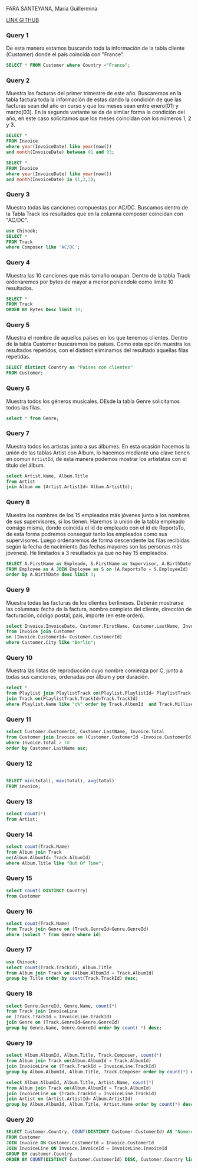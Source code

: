 FARA SANTEYANA, María Guillermina


[LINK GITHUB](https://gitlab.com/guillerminafara/db-profe/-/tree/main/DDL?ref_type=heads)

### Query 1 
De esta manera estamos buscando toda la información de la tabla cliente (Customer) donde el país coincida con "France".
```sql
SELECT * FROM Customer where Country ="France";
```
### Query 2 
Muestra las facturas del primer trimestre de este año.
Buscaremos en la tabla factura toda la información de estas dando la condición de que las facturas sean del año en curso y que los meses sean entre enero(01) y marzo(03).
En la segunda variante se da de similar forma la condición del año, en este caso solicitamos que los meses coincidan con los números 1, 2 y 3.
```sql
SELECT * 
FROM Invoice
where year(InvoiceDate) like year(now()) 
and month(InvoiceDate) between 01 and 03;

SELECT * 
FROM Invoice
where year(InvoiceDate) like year(now()) 
and month(InvoiceDate) in (1,2,3);
```
### Query 3 
Muestra todas las canciones compuestas por AC/DC.
Buscamos dentro de la Tabla Track los resultados que en la columna composer coincidan con "AC/DC".
```sql
use Chinook;
SELECT * 
FROM Track
where Composer like 'AC/DC';
```
### Query 4 
Muestra las 10 canciones que más tamaño ocupan.
Dentro de la tabla Track ordenaremos por bytes de mayor a menor poniendole como límite 10 resultados.
```sql
SELECT *
FROM Track
ORDER BY Bytes Desc limit 10;

```
### Query 5 
Muestra el nombre de aquellos países en los que tenemos clientes.
Dentro de la tabla Customer buscaremos los paises. Como esta opción muestra los resultados repetidos, con el distinct eliminamos del resultado aquellas filas repetidas. 
```sql
SELECT distinct Country as "Paises con clientes"
FROM Customer;
```
### Query 6 
Muestra todos los géneros musicales.
DEsde la tabla Genre solicitamos todos las filas.
```sql
select * from Genre;
```
### Query 7
Muestra todos los artistas junto a sus álbumes.
En esta ocasión hacemos la unión de las tablas Artist con Album, lo hacemos mediante una clave tienen en comun ``ArtistId``, de esta manera podemos mostrar los artistatas con el título del álbum.
```sql
select Artist.Name, Album.Title 
from Artist
join Album on (Artist.ArtistId= Album.ArtistId);
```
### Query 8
Muestra los nombres de los 15 empleados más jóvenes junto a los nombres de
sus supervisores, si los tienen.
Haremos la unión de la tabla empleado consigo misma, donde coincida el id de empleado con el id de ReportsTo, de esta forma podremos conseguir tanto los empleados como sus supervisores. Luego ordenaremos de forma descendente las filas recibidas según la fecha de nacimiento (las fechas mayores son las personas màs jóvenes). He limitados a 3 resultados ya que no hay 15 empleados.
```sql
SELECT A.FirstName as Empleado, S.FirstName as Supervisor, A.BirthDate
FROM Employee as A JOIN Employee as S on (A.ReportsTo = S.EmployeeId)
order by A.BirthDate desc limit 3;
```
### Query 9
Muestra todas las facturas de los clientes berlineses. Deberán mostrarse las columnas:
fecha de la factura, nombre completo del cliente, dirección de facturación,
código postal, país, importe (en este orden).
```sql
select Invoice.InvoiceDate, Customer.FirstName, Customer.LastName, Invoice.BillingAddress, Customer.PostalCode, Customer.Country, Invoice.Total
from Invoice join Customer 
on (Invoice.CustomerId= Customer.CustomerId)
where Customer.City like "Berlin";
```
### Query 10
Muestra las listas de reproducción cuyo nombre comienza por C, junto a todas
sus canciones, ordenadas por álbum y por duración.
```sql
select * 
from Playlist join PlaylistTrack on(Playlist.PlaylistId= PlaylistTrack.PlaylistId)
join Track on(PlaylistTrack.TrackId=Track.TrackId)
where Playlist.Name like "c%" order by Track.AlbumId  and Track.Milliseconds asc ;

```

### Query 11
```sql
select Customer.CustomerId, Customer.LastName, Invoice.Total
from Customer join Invoice on (Customer.CustomerId =Invoice.CustomerId)
where Invoice.Total > 10
order by Customer.LastName asc;
```
### Query 12
```sql

SELECT min(total), max(total), avg(total) 
FROM invoice;
```
### Query 13
```sql
select count(*)
from Artist;
```
### Query 14
```sql
select count(Track.Name)
from Album join Track 
on(Album.AlbumId= Track.AlbumId)
where Album.Title like "Out Of Time";
```
### Query 15
```sql
select count( DISTINCT Country)
from Customer 
```
### Query 16
```sql
select count(Track.Name)
from Track join Genre on (Track.GenreId=Genre.GenreId)
where (select * from Genre where id)

```
### Query 17
```sql
use Chinook;
select count(Track.TrackId), Album.Title
from Album join Track on (Album.AlbumId = Track.AlbumId)
group by Title order by count(Track.TrackId) desc;
```

### Query 18
```sql
select Genre.GenreId, Genre.Name, count(*)
from Track join InvoiceLine
on (Track.TrackId = InvoiceLine.TrackId)
join Genre on (Track.GenreId=Genre.GenreId)
group by Genre.Name, Genre.GenreId order by count( *) desc;
```
### Query 19
```sql
select Album.AlbumId, Album.Title, Track.Composer, count(*)
from Album join Track on(Album.AlbumId = Track.AlbumId)
join InvoiceLine on (Track.TrackId = InvoiceLine.TrackId)
group by Album.AlbumId, Album.Title, Track.Composer order by count(*) desc limit 6;

select Album.AlbumId, Album.Title, Artist.Name, count(*)
from Album join Track on(Album.AlbumId = Track.AlbumId)
join InvoiceLine on (Track.TrackId = InvoiceLine.TrackId) 
join Artist on (Artist.ArtistId= Album.ArtistId)
group by Album.AlbumId, Album.Title, Artist.Name order by count(*) desc limit 6;

```
### Query 20
```sql
SELECT Customer.Country, COUNT(DISTINCT Customer.CustomerId) AS "Número de clientes"
FROM Customer 
JOIN Invoice ON Customer.CustomerId = Invoice.CustomerId
JOIN InvoiceLine ON Invoice.InvoiceId = InvoiceLine.InvoiceId
GROUP BY customer.Country
ORDER BY COUNT(DISTINCT Customer.CustomerId) DESC, Customer.Country limit 5;
```

